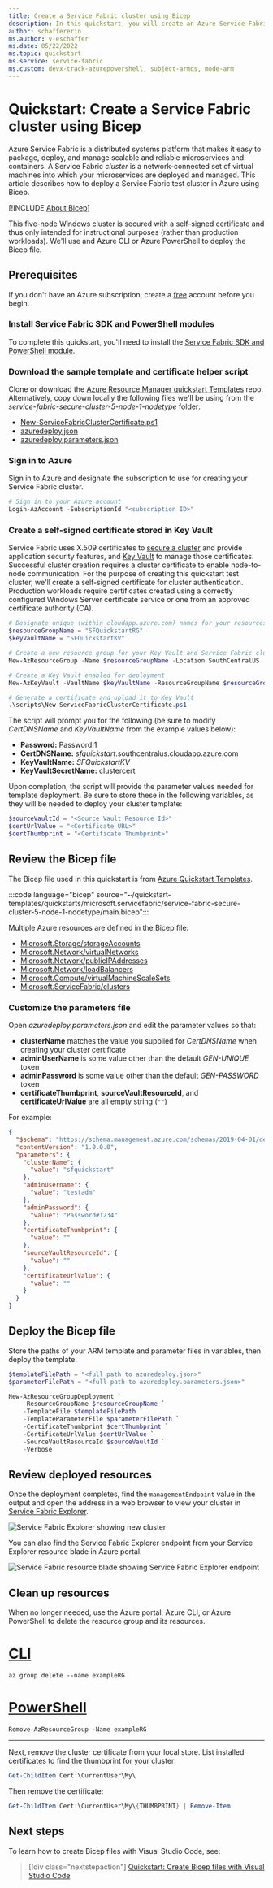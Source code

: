 ```yaml
---
title: Create a Service Fabric cluster using Bicep
description: In this quickstart, you will create an Azure Service Fabric test cluster using Bicep.
author: schaffererin
ms.author: v-eschaffer
ms.date: 05/22/2022
ms.topic: quickstart
ms.service: service-fabric
ms.custom: devx-track-azurepowershell, subject-armqs, mode-arm
---
```


# Quickstart: Create a Service Fabric cluster using Bicep

Azure Service Fabric is a distributed systems platform that makes it easy to package, deploy, and manage scalable and reliable microservices and containers. A Service Fabric *cluster* is a network-connected set of virtual machines into which your microservices are deployed and managed. This article describes how to deploy a Service Fabric test cluster in Azure using Bicep.

[!INCLUDE [About Bicep](../../includes/resource-manager-quickstart-bicep-introduction.md)]

This five-node Windows cluster is secured with a self-signed certificate and thus only intended for instructional purposes (rather than production workloads). We'll use and Azure CLI or Azure PowerShell to deploy the Bicep file.

## Prerequisites

If you don't have an Azure subscription, create a [free](https://azure.microsoft.com/free/) account before you begin.

### Install Service Fabric SDK and PowerShell modules

To complete this quickstart, you'll need to install the [Service Fabric SDK and PowerShell module](service-fabric-get-started.md).

### Download the sample template and certificate helper script

Clone or download the [Azure Resource Manager quickstart Templates](https://github.com/Azure/azure-quickstart-templates) repo. Alternatively, copy down locally the following files we'll be using from the *service-fabric-secure-cluster-5-node-1-nodetype* folder:

* [New-ServiceFabricClusterCertificate.ps1](https://raw.githubusercontent.com/Azure/azure-quickstart-templates/master/quickstarts/microsoft.servicefabric/service-fabric-secure-cluster-5-node-1-nodetype/scripts/New-ServiceFabricClusterCertificate.ps1)
* [azuredeploy.json](https://raw.githubusercontent.com/Azure/azure-quickstart-templates/master/quickstarts/microsoft.servicefabric/service-fabric-secure-cluster-5-node-1-nodetype/azuredeploy.json)
* [azuredeploy.parameters.json](https://raw.githubusercontent.com/Azure/azure-quickstart-templates/master/quickstarts/microsoft.servicefabric/service-fabric-secure-cluster-5-node-1-nodetype/azuredeploy.parameters.json)

### Sign in to Azure

Sign in to Azure and designate the subscription to use for creating your Service Fabric cluster.

```powershell
# Sign in to your Azure account
Login-AzAccount -SubscriptionId "<subscription ID>"
```

### Create a self-signed certificate stored in Key Vault

Service Fabric uses X.509 certificates to [secure a cluster](./service-fabric-cluster-security.md) and provide application security features, and [Key Vault](../key-vault/general/overview.md) to manage those certificates. Successful cluster creation requires a cluster certificate to enable node-to-node communication. For the purpose of creating this quickstart test cluster, we'll create a self-signed certificate for cluster authentication. Production workloads require certificates created using a correctly configured Windows Server certificate service or one from an approved certificate authority (CA).

```powershell
# Designate unique (within cloudapp.azure.com) names for your resources
$resourceGroupName = "SFQuickstartRG"
$keyVaultName = "SFQuickstartKV"

# Create a new resource group for your Key Vault and Service Fabric cluster
New-AzResourceGroup -Name $resourceGroupName -Location SouthCentralUS

# Create a Key Vault enabled for deployment
New-AzKeyVault -VaultName $keyVaultName -ResourceGroupName $resourceGroupName -Location SouthCentralUS -EnabledForDeployment

# Generate a certificate and upload it to Key Vault
.\scripts\New-ServiceFabricClusterCertificate.ps1
```

The script will prompt you for the following (be sure to modify *CertDNSName* and *KeyVaultName* from the example values below):

* **Password:** Password!1
* **CertDNSName:** *sfquickstart*.southcentralus.cloudapp.azure.com
* **KeyVaultName:** *SFQuickstartKV*
* **KeyVaultSecretName:** clustercert

Upon completion, the script will provide the parameter values needed for template deployment. Be sure to store these in the following variables, as they will be needed to deploy your cluster template:

```powershell
$sourceVaultId = "<Source Vault Resource Id>"
$certUrlValue = "<Certificate URL>"
$certThumbprint = "<Certificate Thumbprint>"
```

## Review the Bicep file

The Bicep file used in this quickstart is from [Azure Quickstart Templates](https://azure.microsoft.com/resources/templates/service-fabric-secure-cluster-5-node-1-nodetype/).

:::code language="bicep" source="~/quickstart-templates/quickstarts/microsoft.servicefabric/service-fabric-secure-cluster-5-node-1-nodetype/main.bicep":::

Multiple Azure resources are defined in the Bicep file:

* [Microsoft.Storage/storageAccounts](/azure/templates/microsoft.storage/storageaccounts)
* [Microsoft.Network/virtualNetworks](/azure/templates/microsoft.network/virtualnetworks)
* [Microsoft.Network/publicIPAddresses](/azure/templates/microsoft.network/publicipaddresses)
* [Microsoft.Network/loadBalancers](/azure/templates/microsoft.network/loadbalancers)
* [Microsoft.Compute/virtualMachineScaleSets](/azure/templates/microsoft.compute/virtualmachinescalesets)
* [Microsoft.ServiceFabric/clusters](/azure/templates/microsoft.servicefabric/clusters)

### Customize the parameters file

Open *azuredeploy.parameters.json* and edit the parameter values so that:

* **clusterName** matches the value you supplied for *CertDNSName* when creating your cluster certificate
* **adminUserName** is some value other than the default *GEN-UNIQUE* token
* **adminPassword** is some value other than the default *GEN-PASSWORD* token
* **certificateThumbprint**, **sourceVaultResourceId**, and **certificateUrlValue** are all empty string (`""`)

For example:

```json
{
  "$schema": "https://schema.management.azure.com/schemas/2019-04-01/deploymentParameters.json#",
  "contentVersion": "1.0.0.0",
  "parameters": {
    "clusterName": {
      "value": "sfquickstart"
    },
    "adminUsername": {
      "value": "testadm"
    },
    "adminPassword": {
      "value": "Password#1234"
    },
    "certificateThumbprint": {
      "value": ""
    },
    "sourceVaultResourceId": {
      "value": ""
    },
    "certificateUrlValue": {
      "value": ""
    }
  }
}
```

## Deploy the Bicep file

Store the paths of your ARM template and parameter files in variables, then deploy the template.

```powershell
$templateFilePath = "<full path to azuredeploy.json>"
$parameterFilePath = "<full path to azuredeploy.parameters.json>"

New-AzResourceGroupDeployment `
    -ResourceGroupName $resourceGroupName `
    -TemplateFile $templateFilePath `
    -TemplateParameterFile $parameterFilePath `
    -CertificateThumbprint $certThumbprint `
    -CertificateUrlValue $certUrlValue `
    -SourceVaultResourceId $sourceVaultId `
    -Verbose
```

## Review deployed resources

Once the deployment completes, find the `managementEndpoint` value in the output and open the address in a web browser to view your cluster in [Service Fabric Explorer](./service-fabric-visualizing-your-cluster.md).

![Service Fabric Explorer showing new cluster](./media/quickstart-cluster-template/service-fabric-explorer.png)

You can also find the Service Fabric Explorer endpoint from your Service Explorer resource blade in Azure portal.

![Service Fabric resource blade showing Service Fabric Explorer endpoint](./media/quickstart-cluster-template/service-fabric-explorer-endpoint-azure-portal.png)

## Clean up resources

When no longer needed, use the Azure portal, Azure CLI, or Azure PowerShell to delete the resource group and its resources.

# [CLI](#tab/CLI)

```azurecli-interactive
az group delete --name exampleRG
```

# [PowerShell](#tab/PowerShell)

```azurepowershell-interactive
Remove-AzResourceGroup -Name exampleRG
```

---

Next, remove the cluster certificate from your local store. List installed certificates to find the thumbprint for your cluster:

```powershell
Get-ChildItem Cert:\CurrentUser\My\
```

Then remove the certificate:

```powershell
Get-ChildItem Cert:\CurrentUser\My\{THUMBPRINT} | Remove-Item
```

## Next steps

To learn how to create Bicep files with Visual Studio Code, see:

> [!div class="nextstepaction"]
> [Quickstart: Create Bicep files with Visual Studio Code](../../azure-resource-manager/bicep/quickstart-create-bicep-use-visual-studio-code.md)
